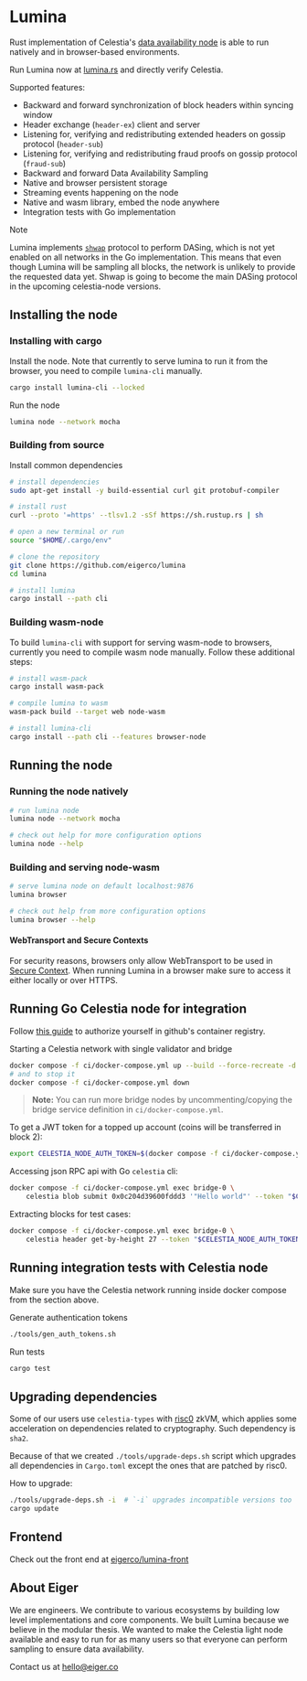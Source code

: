 # Lumina

Rust implementation of Celestia's [data availability node](https://github.com/celestiaorg/celestia-node) is able to run natively and in browser-based environments. 

Run Lumina now at [lumina.rs](https://lumina.rs/) and directly verify Celestia.

Supported features:
- Backward and forward synchronization of block headers within syncing window
- Header exchange (`header-ex`) client and server
- Listening for, verifying and redistributing extended headers on gossip protocol (`header-sub`)
- Listening for, verifying and redistributing fraud proofs on gossip protocol (`fraud-sub`)
- Backward and forward Data Availability Sampling
- Native and browser persistent storage
- Streaming events happening on the node
- Native and wasm library, embed the node anywhere
- Integration tests with Go implementation

> [!NOTE]
> Lumina implements [`shwap`](https://github.com/celestiaorg/CIPs/blob/main/cips/cip-19.md) protocol to perform DASing,
which is not yet enabled on all networks in the Go implementation. This means that even though Lumina will be sampling all
blocks, the network is unlikely to provide the requested data yet. Shwap is going to become the main DASing protocol in 
the upcoming celestia-node versions.

## Installing the node

### Installing with cargo

Install the node. Note that currently to serve lumina to run it from the browser, you need to compile `lumina-cli` manually.
```bash
cargo install lumina-cli --locked
```
Run the node
```bash
lumina node --network mocha
```

### Building from source

Install common dependencies

```bash
# install dependencies
sudo apt-get install -y build-essential curl git protobuf-compiler

# install rust
curl --proto '=https' --tlsv1.2 -sSf https://sh.rustup.rs | sh

# open a new terminal or run
source "$HOME/.cargo/env"

# clone the repository
git clone https://github.com/eigerco/lumina
cd lumina

# install lumina
cargo install --path cli
```

### Building wasm-node

To build `lumina-cli` with support for serving wasm-node to browsers, currently
you need to compile wasm node manually. Follow these additional steps:

```bash
# install wasm-pack
cargo install wasm-pack

# compile lumina to wasm
wasm-pack build --target web node-wasm

# install lumina-cli
cargo install --path cli --features browser-node
```

## Running the node

### Running the node natively

```bash
# run lumina node
lumina node --network mocha

# check out help for more configuration options
lumina node --help
```

### Building and serving node-wasm

```bash
# serve lumina node on default localhost:9876
lumina browser

# check out help from more configuration options
lumina browser --help
```

#### WebTransport and Secure Contexts

For security reasons, browsers only allow WebTransport to be used in [Secure Context](https://developer.mozilla.org/en-US/docs/Web/Security/Secure_Contexts). When running Lumina in a browser make sure to access it either locally or over HTTPS.

## Running Go Celestia node for integration

Follow [this guide](https://docs.github.com/en/packages/working-with-a-github-packages-registry/working-with-the-container-registry#authenticating-with-a-personal-access-token-classic)
to authorize yourself in github's container registry.

Starting a Celestia network with single validator and bridge
```bash
docker compose -f ci/docker-compose.yml up --build --force-recreate -d
# and to stop it
docker compose -f ci/docker-compose.yml down
```
> **Note:**
> You can run more bridge nodes by uncommenting/copying the bridge service definition in `ci/docker-compose.yml`.

To get a JWT token for a topped up account (coins will be transferred in block 2):
```bash
export CELESTIA_NODE_AUTH_TOKEN=$(docker compose -f ci/docker-compose.yml exec bridge-0 celestia bridge auth admin --p2p.network private)
```

Accessing json RPC api with Go `celestia` cli:
```bash
docker compose -f ci/docker-compose.yml exec bridge-0 \
    celestia blob submit 0x0c204d39600fddd3 '"Hello world"' --token "$CELESTIA_NODE_AUTH_TOKEN"
```

Extracting blocks for test cases:
```bash
docker compose -f ci/docker-compose.yml exec bridge-0 \
    celestia header get-by-height 27 --token "$CELESTIA_NODE_AUTH_TOKEN" | jq .result
```

## Running integration tests with Celestia node

Make sure you have the Celestia network running inside docker compose from the section above.

Generate authentication tokens
```bash
./tools/gen_auth_tokens.sh
```

Run tests
```bash
cargo test
```

## Upgrading dependencies

Some of our users use `celestia-types` with [risc0](https://github.com/risc0)
zkVM, which applies some acceleration on dependencies related to cryptography.
Such dependency is `sha2`.

Because of that we created `./tools/upgrade-deps.sh` script which upgrades all
dependencies in `Cargo.toml` except the ones that are patched by risc0.

How to upgrade:

```bash
./tools/upgrade-deps.sh -i  # `-i` upgrades incompatible versions too
cargo update
```

## Frontend

Check out the front end at [eigerco/lumina-front](https://github.com/eigerco/lumina-front) 

## About Eiger

We are engineers. We contribute to various ecosystems by building low level implementations and core components. We built Lumina because we believe in the modular thesis. We wanted to make the Celestia light node available and easy to run for as many users so that everyone can perform sampling to ensure data availability.

Contact us at hello@eiger.co
